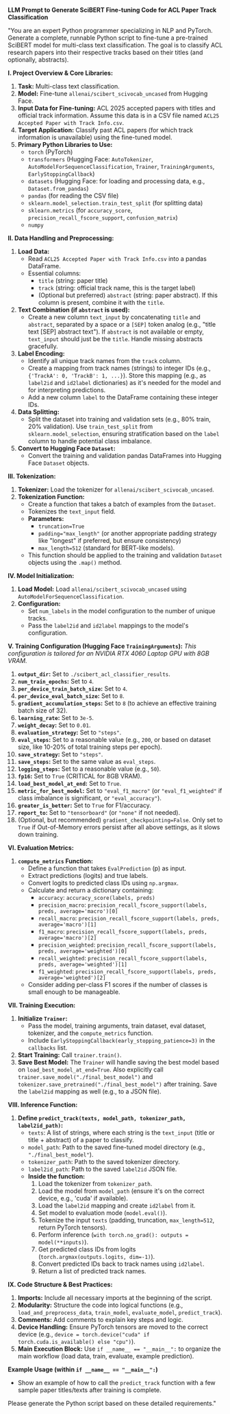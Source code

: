 **LLM Prompt to Generate SciBERT Fine-tuning Code for ACL Paper Track Classification**

"You are an expert Python programmer specializing in NLP and PyTorch. Generate a complete, runnable Python script to fine-tune a pre-trained SciBERT model for multi-class text classification. The goal is to classify ACL research papers into their respective tracks based on their titles (and optionally, abstracts).

**I. Project Overview & Core Libraries:**

1.  **Task:** Multi-class text classification.
2.  **Model:** Fine-tune `allenai/scibert_scivocab_uncased` from Hugging Face.
3.  **Input Data for Fine-tuning:** ACL 2025 accepted papers with titles and official track information. Assume this data is in a CSV file named `ACL25 Accepted Paper with Track Info.csv`.
4.  **Target Application:** Classify past ACL papers (for which track information is unavailable) using the fine-tuned model.
5.  **Primary Python Libraries to Use:**
    * `torch` (PyTorch)
    * `transformers` (Hugging Face: `AutoTokenizer`, `AutoModelForSequenceClassification`, `Trainer`, `TrainingArguments`, `EarlyStoppingCallback`)
    * `datasets` (Hugging Face: for loading and processing data, e.g., `Dataset.from_pandas`)
    * `pandas` (for reading the CSV file)
    * `sklearn.model_selection.train_test_split` (for splitting data)
    * `sklearn.metrics` (for `accuracy_score`, `precision_recall_fscore_support`, `confusion_matrix`)
    * `numpy`

**II. Data Handling and Preprocessing:**

1.  **Load Data:**
    * Read `ACL25 Accepted Paper with Track Info.csv` into a pandas DataFrame.
    * Essential columns:
        * `title` (string: paper title)
        * `track` (string: official track name, this is the target label)
        * (Optional but preferred) `abstract` (string: paper abstract). If this column is present, combine it with the `title`.
2.  **Text Combination (if `abstract` is used):**
    * Create a new column `text_input` by concatenating `title` and `abstract`, separated by a space or a `[SEP]` token analog (e.g., "title text [SEP] abstract text"). If `abstract` is not available or empty, `text_input` should just be the `title`. Handle missing abstracts gracefully.
3.  **Label Encoding:**
    * Identify all unique track names from the `track` column.
    * Create a mapping from track names (strings) to integer IDs (e.g., `{'TrackA': 0, 'TrackB': 1, ...}`). Store this mapping (e.g., as `label2id` and `id2label` dictionaries) as it's needed for the model and for interpreting predictions.
    * Add a new column `label` to the DataFrame containing these integer IDs.
4.  **Data Splitting:**
    * Split the dataset into training and validation sets (e.g., 80% train, 20% validation). Use `train_test_split` from `sklearn.model_selection`, ensuring stratification based on the `label` column to handle potential class imbalance.
5.  **Convert to Hugging Face `Dataset`:**
    * Convert the training and validation pandas DataFrames into Hugging Face `Dataset` objects.

**III. Tokenization:**

1.  **Tokenizer:** Load the tokenizer for `allenai/scibert_scivocab_uncased`.
2.  **Tokenization Function:**
    * Create a function that takes a batch of examples from the `Dataset`.
    * Tokenizes the `text_input` field.
    * **Parameters:**
        * `truncation=True`
        * `padding="max_length"` (or another appropriate padding strategy like "longest" if preferred, but ensure consistency)
        * `max_length=512` (standard for BERT-like models).
    * This function should be applied to the training and validation `Dataset` objects using the `.map()` method.

**IV. Model Initialization:**

1.  **Load Model:** Load `allenai/scibert_scivocab_uncased` using `AutoModelForSequenceClassification`.
2.  **Configuration:**
    * Set `num_labels` in the model configuration to the number of unique tracks.
    * Pass the `label2id` and `id2label` mappings to the model's configuration.

**V. Training Configuration (Hugging Face `TrainingArguments`):**
    *This configuration is tailored for an NVIDIA RTX 4060 Laptop GPU with 8GB VRAM.*

1.  **`output_dir`:** Set to `./scibert_acl_classifier_results`.
2.  **`num_train_epochs`:** Set to `4`.
3.  **`per_device_train_batch_size`:** Set to `4`.
4.  **`per_device_eval_batch_size`:** Set to `8`.
5.  **`gradient_accumulation_steps`:** Set to `8` (to achieve an effective training batch size of 32).
6.  **`learning_rate`:** Set to `3e-5`.
7.  **`weight_decay`:** Set to `0.01`.
8.  **`evaluation_strategy`:** Set to `"steps"`.
9.  **`eval_steps`:** Set to a reasonable value (e.g., `200`, or based on dataset size, like 10-20% of total training steps per epoch).
10. **`save_strategy`:** Set to `"steps"`.
11. **`save_steps`:** Set to the same value as `eval_steps`.
12. **`logging_steps`:** Set to a reasonable value (e.g., `50`).
13. **`fp16`:** Set to `True` (CRITICAL for 8GB VRAM).
14. **`load_best_model_at_end`:** Set to `True`.
15. **`metric_for_best_model`:** Set to `"eval_f1_macro"` (or `"eval_f1_weighted"` if class imbalance is significant, or `"eval_accuracy"`).
16. **`greater_is_better`:** Set to `True` for F1/accuracy.
17. **`report_to`:** Set to `"tensorboard"` (or `"none"` if not needed).
18. (Optional, but recommended) `gradient_checkpointing=False`. Only set to `True` if Out-of-Memory errors persist after all above settings, as it slows down training.

**VI. Evaluation Metrics:**

1.  **`compute_metrics` Function:**
    * Define a function that takes `EvalPrediction` (p) as input.
    * Extract predictions (logits) and true labels.
    * Convert logits to predicted class IDs using `np.argmax`.
    * Calculate and return a dictionary containing:
        * `accuracy`: `accuracy_score(labels, preds)`
        * `precision_macro`: `precision_recall_fscore_support(labels, preds, average='macro')[0]`
        * `recall_macro`: `precision_recall_fscore_support(labels, preds, average='macro')[1]`
        * `f1_macro`: `precision_recall_fscore_support(labels, preds, average='macro')[2]`
        * `precision_weighted`: `precision_recall_fscore_support(labels, preds, average='weighted')[0]`
        * `recall_weighted`: `precision_recall_fscore_support(labels, preds, average='weighted')[1]`
        * `f1_weighted`: `precision_recall_fscore_support(labels, preds, average='weighted')[2]`
    * Consider adding per-class F1 scores if the number of classes is small enough to be manageable.

**VII. Training Execution:**

1.  **Initialize `Trainer`:**
    * Pass the model, training arguments, train dataset, eval dataset, tokenizer, and the `compute_metrics` function.
    * Include `EarlyStoppingCallback(early_stopping_patience=3)` in the `callbacks` list.
2.  **Start Training:** Call `trainer.train()`.
3.  **Save Best Model:** The `Trainer` will handle saving the best model based on `load_best_model_at_end=True`. Also explicitly call `trainer.save_model("./final_best_model")` and `tokenizer.save_pretrained("./final_best_model")` after training. Save the `label2id` mapping as well (e.g., to a JSON file).

**VIII. Inference Function:**

1.  **Define `predict_track(texts, model_path, tokenizer_path, label2id_path)`:**
    * `texts`: A list of strings, where each string is the `text_input` (title or title + abstract) of a paper to classify.
    * `model_path`: Path to the saved fine-tuned model directory (e.g., `"./final_best_model"`).
    * `tokenizer_path`: Path to the saved tokenizer directory.
    * `label2id_path`: Path to the saved `label2id` JSON file.
    * **Inside the function:**
        1.  Load the tokenizer from `tokenizer_path`.
        2.  Load the model from `model_path` (ensure it's on the correct device, e.g., 'cuda' if available).
        3.  Load the `label2id` mapping and create `id2label` from it.
        4.  Set model to evaluation mode (`model.eval()`).
        5.  Tokenize the input `texts` (padding, truncation, `max_length=512`, return PyTorch tensors).
        6.  Perform inference (`with torch.no_grad(): outputs = model(**inputs)`).
        7.  Get predicted class IDs from logits (`torch.argmax(outputs.logits, dim=-1)`).
        8.  Convert predicted IDs back to track names using `id2label`.
        9.  Return a list of predicted track names.

**IX. Code Structure & Best Practices:**

1.  **Imports:** Include all necessary imports at the beginning of the script.
2.  **Modularity:** Structure the code into logical functions (e.g., `load_and_preprocess_data`, `train_model`, `evaluate_model`, `predict_track`).
3.  **Comments:** Add comments to explain key steps and logic.
4.  **Device Handling:** Ensure PyTorch tensors are moved to the correct device (e.g., `device = torch.device("cuda" if torch.cuda.is_available() else "cpu")`).
5.  **Main Execution Block:** Use `if __name__ == "__main__":` to organize the main workflow (load data, train, evaluate, example prediction).

**Example Usage (within `if __name__ == "__main__":`)**

* Show an example of how to call the `predict_track` function with a few sample paper titles/texts after training is complete.

Please generate the Python script based on these detailed requirements."
